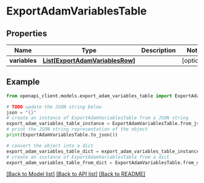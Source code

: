 # ExportAdamVariablesTable


## Properties

Name | Type | Description | Notes
------------ | ------------- | ------------- | -------------
**variables** | [**List[ExportAdamVariablesRow]**](ExportAdamVariablesRow.md) |  | [optional] 

## Example

```python
from openapi_client.models.export_adam_variables_table import ExportAdamVariablesTable

# TODO update the JSON string below
json = "{}"
# create an instance of ExportAdamVariablesTable from a JSON string
export_adam_variables_table_instance = ExportAdamVariablesTable.from_json(json)
# print the JSON string representation of the object
print(ExportAdamVariablesTable.to_json())

# convert the object into a dict
export_adam_variables_table_dict = export_adam_variables_table_instance.to_dict()
# create an instance of ExportAdamVariablesTable from a dict
export_adam_variables_table_from_dict = ExportAdamVariablesTable.from_dict(export_adam_variables_table_dict)
```
[[Back to Model list]](../README.md#documentation-for-models) [[Back to API list]](../README.md#documentation-for-api-endpoints) [[Back to README]](../README.md)


